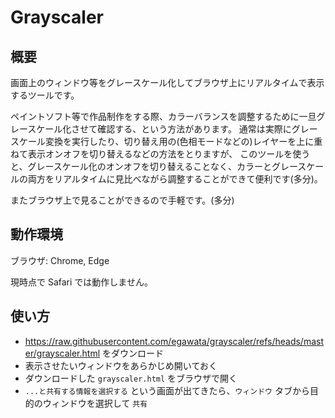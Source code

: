 # Grayscaler

## 概要

画面上のウィンドウ等をグレースケール化してブラウザ上にリアルタイムで表示するツールです。

ペイントソフト等で作品制作をする際、カラーバランスを調整するために一旦グレースケール化させて確認する、という方法があります。
通常は実際にグレースケール変換を実行したり、切り替え用の(色相モードなどの)レイヤーを上に重ねて表示オンオフを切り替えるなどの方法をとりますが、
このツールを使うと、グレースケール化のオンオフを切り替えることなく、カラーとグレースケールの両方をリアルタイムに見比べながら調整することができて便利です(多分)。

またブラウザ上で見ることができるので手軽です。(多分)


## 動作環境

ブラウザ: Chrome, Edge

現時点で Safari では動作しません。


## 使い方

- https://raw.githubusercontent.com/egawata/grayscaler/refs/heads/master/grayscaler.html をダウンロード
- 表示させたいウィンドウをあらかじめ開いておく
- ダウンロードした `grayscaler.html` をブラウザで開く
- `...と共有する情報を選択する` という画面が出てきたら、`ウィンドウ` タブから目的のウィンドウを選択して `共有`

